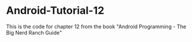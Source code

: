 Android-Tutorial-12
===================
This is the code for chapter 12 from the book "Android Programming - The Big Nerd Ranch Guide"

